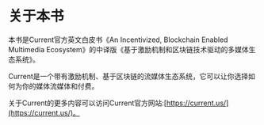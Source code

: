 # 关于本书

本书是Current官方英文白皮书《An Incentivized, Blockchain Enabled Multimedia Ecosystem》的中译版《基于激励机制和区块链技术驱动的多媒体生态系统》。

Current是一个带有激励机制、基于区块链的流媒体生态系统，它可以让你选择如何为你的媒体流媒体和付费。

关于Current的更多内容可以访问Current官方网站:[https://current.us/](https://current.us/)。

